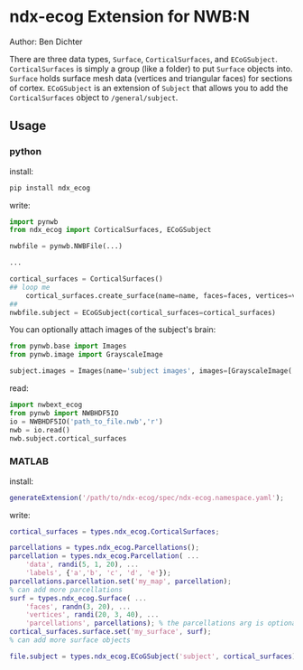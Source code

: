 # ndx-ecog Extension for NWB:N

Author: Ben Dichter

There are three data types, `Surface`, `CorticalSurfaces`, and `ECoGSubject`. `CorticalSurfaces` is simply a group (like a folder) to put `Surface` objects into. `Surface` holds surface mesh data (vertices and triangular faces) for sections of cortex. `ECoGSubject` is an extension of `Subject` that allows you to add the `CorticalSurfaces` object to `/general/subject`.

## Usage

### python

install:
```bash
pip install ndx_ecog
```

write:
```python
import pynwb
from ndx_ecog import CorticalSurfaces, ECoGSubject

nwbfile = pynwb.NWBFile(...)

...

cortical_surfaces = CorticalSurfaces()
## loop me
    cortical_surfaces.create_surface(name=name, faces=faces, vertices=veritices)
##
nwbfile.subject = ECoGSubject(cortical_surfaces=cortical_surfaces)
```

You can optionally attach images of the subject's brain:
```python
from pynwb.base import Images
from pynwb.image import GrayscaleImage

subject.images = Images(name='subject images', images=[GrayscaleImage('image1', data=image_data)])
```

read:
```python
import nwbext_ecog
from pynwb import NWBHDF5IO
io = NWBHDF5IO('path_to_file.nwb','r')
nwb = io.read()
nwb.subject.cortical_surfaces
```

### MATLAB
install:
```matlab
generateExtension('/path/to/ndx-ecog/spec/ndx-ecog.namespace.yaml');
```

write:
```matlab
cortical_surfaces = types.ndx_ecog.CorticalSurfaces;

parcellations = types.ndx_ecog.Parcellations();
parcellation = types.ndx_ecog.Parcellation( ... 
    'data', randi(5, 1, 20), ... 
    'labels', {'a','b', 'c', 'd', 'e'});
parcellations.parcellation.set('my_map', parcellation);
% can add more parcellations
surf = types.ndx_ecog.Surface( ... 
    'faces', randn(3, 20), ... 
    'vertices', randi(20, 3, 40), ...
    'parcellations', parcellations); % the parcellations arg is optional
cortical_surfaces.surface.set('my_surface', surf);
% can add more surface objects

file.subject = types.ndx_ecog.ECoGSubject('subject', cortical_surfaces);
```

